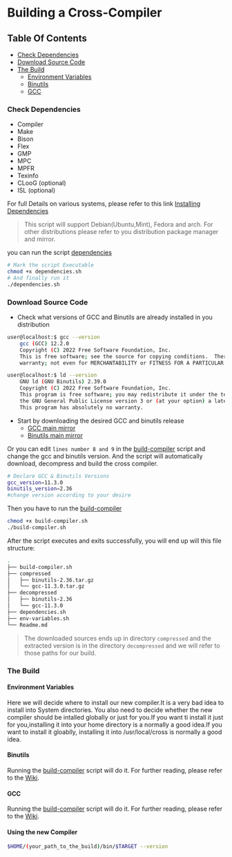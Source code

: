 # Building a Cross-Compiler

## Table Of Contents

- [Check Dependencies](#Check-Dependencies)
- [Download Source Code](#Download-Source-Code)
- [The Build](#The-Build)
  - [Environment Variables](#Environment-Variables)
  - [Binutils](#Binutils)
  - [GCC](#GCC)

### Check Dependencies

- Compiler
- Make
- Bison
- Flex
- GMP
- MPC
- MPFR
- Texinfo
- CLooG (optional)
- ISL (optional)

For full Details on various systems, please refer to this link [Installing Dependencies](https://wiki.osdev.org/GCC_Cross-Compiler#Installing_Dependencies)

> This script will support Debian(Ubuntu,Mint), Fedora and arch. For other distributions please refer to you distribution package manager and mirror.

you can run the script [dependencies]

```bash
# Mark the script Executable
chmod +x dependencies.sh
# And finally run it
./dependencies.sh
```

[dependencies]: ./dependencies.sh

### Download Source Code

- Check what versions of GCC and Binutils are already installed in you distribution

```bash
user@localhost:$ gcc --version
    gcc (GCC) 12.2.0
    Copyright (C) 2022 Free Software Foundation, Inc.
    This is free software; see the source for copying conditions.  There is NO
    warranty; not even for MERCHANTABILITY or FITNESS FOR A PARTICULAR PURPOSE.

user@localhost:$ ld --version
    GNU ld (GNU Binutils) 2.39.0
    Copyright (C) 2022 Free Software Foundation, Inc.
    This program is free software; you may redistribute it under the terms of
    the GNU General Public License version 3 or (at your option) a later version.
    This program has absolutely no warranty.
```

- Start by downloading the desired GCC and binutils release
  - [GCC main mirror](https://ftp.gnu.org/gnu/gcc/)
  - [Binutils main mirror](https://ftp.gnu.org/gnu/binutils/)

Or you can edit `lines number 8 and 9` in the [build-compiler] script and change the gcc and binutils version. And the script will automatically download, decompress and build the cross compiler.

```bash
# Declare GCC & Binutils Versions
gcc_version=11.3.0
binutils_version=2.36
#change version according to your desire
```

Then you have to run the [build-compiler]

```bash
chmod +x build-compiler.sh
./build-compiler.sh
```

After the script executes and exits successfully, you will end up will this file structure:

```bash
.
├── build-compiler.sh
├── compressed
│   ├── binutils-2.36.tar.gz
│   └── gcc-11.3.0.tar.gz
├── decompressed
│   ├── binutils-2.36
│   └── gcc-11.3.0
├── dependencies.sh
├── env-variables.sh
└── Readme.md
```

> The downloaded sources ends up in directory `compressed` and the extracted version is in the directory `decompressed` and we will refer to those paths for our build.

[build-compiler]: ./build-compiler.sh

### The Build

#### Environment Variables

Here we will decide where to install our new compiler.It is a very bad idea to install into System directories. You also need to decide whether the new compiler should be intalled globally or just for you.If you want ti install it just for you,installing it into your home directory is a normally a good idea.If you want to install it gloablly, installing it into /usr/local/cross is normally a good idea.

#### Binutils

Running the [build-compiler] script will do it. For further reading, please refer to the [Wiki](https://wiki.osdev.org/GCC_Cross-Compiler).

#### GCC

Running the [build-compiler] script will do it. For further reading, please refer to the [Wiki](https://wiki.osdev.org/GCC_Cross-Compiler).

#### Using the new Compiler

```bash
$HOME/(your_path_to_the_build)/bin/$TARGET --version

```
